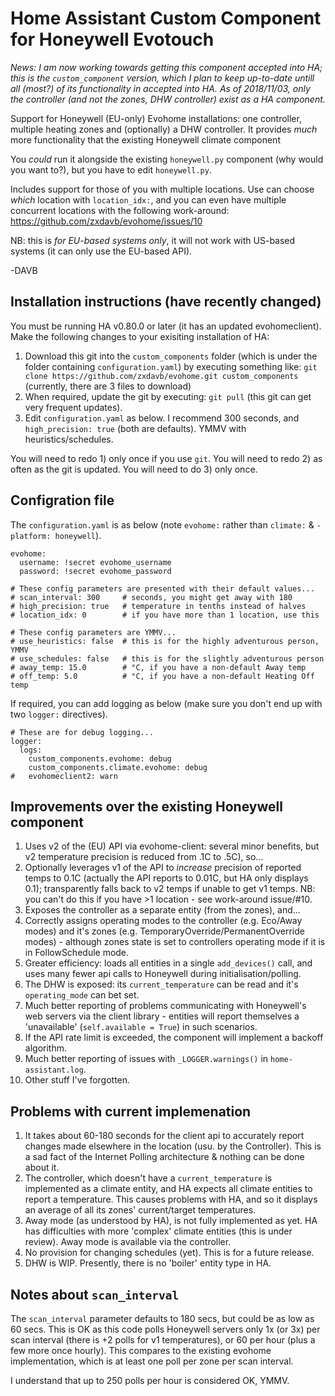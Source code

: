 # Home Assistant Custom Component for Honeywell Evotouch

_News: I am now working towards getting this component accepted into HA; this is the `custom_component` version, which I plan to keep up-to-date untill all (most?) of its functionality in accepted into HA. As of 2018/11/03, only the controller (and not the zones, DHW controller) exist as a HA component._

Support for Honeywell (EU-only) Evohome installations: one controller, multiple heating zones and (optionally) a DHW controller.  It provides _much_ more functionality that the existing Honeywell climate component 

You _could_ run it alongside the existing `honeywell.py` component (why would you want to?), but you have to edit `honeywell.py`.

Includes support for those of you with multiple locations.  Use can choose _which_ location with `location_idx:`, and you can even have multiple concurrent locations with the following work-around: https://github.com/zxdavb/evohome/issues/10

NB: this is _for EU-based systems only_, it will not work with US-based systems (it can only use the EU-based API).

-DAVB

## Installation instructions (have recently changed)

You must be running HA v0.80.0 or later (it has an updated evohomeclient).  Make the following changes to your exisiting installation of HA:
 1. Download this git into the `custom_components` folder (which is under the folder containing `configuration.yaml`) by executing something like: `git clone https://github.com/zxdavb/evohome.git custom_components` (currently, there are 3 files to download)
 2. When required, update the git by executing: `git pull` (this git can get very frequent updates).
 3. Edit `configuration.yaml` as below.  I recommend 300 seconds, and `high_precision: true` (both are defaults). YMMV with heuristics/schedules.
 
You will need to redo 1) only once if you use `git`.  You will need to redo 2) as often as the git is updated. You will need to do 3) only once.

## Configration file

The `configuration.yaml` is as below (note `evohome:` rather than `climate:` & `- platform: honeywell`).  
```
evohome:
  username: !secret evohome_username
  password: !secret evohome_password

# These config parameters are presented with their default values...
# scan_interval: 300     # seconds, you might get away with 180
# high_precision: true   # temperature in tenths instead of halves
# location_idx: 0        # if you have more than 1 location, use this

# These config parameters are YMMV...
# use_heuristics: false  # this is for the highly adventurous person, YMMV
# use_schedules: false   # this is for the slightly adventurous person
# away_temp: 15.0        # °C, if you have a non-default Away temp
# off_temp: 5.0          # °C, if you have a non-default Heating Off temp
```
If required, you can add logging as below (make sure you don't end up with two `logger:` directives).
```
# These are for debug logging...
logger:
  logs:
    custom_components.evohome: debug
    custom_components.climate.evohome: debug
#   evohomeclient2: warn
```

## Improvements over the existing Honeywell component

1. Uses v2 of the (EU) API via evohome-client: several minor benefits, but v2 temperature precision is reduced from .1C to .5C), so...
2. Optionally leverages v1 of the API to _increase_ precision of reported temps to 0.1C (actually the API reports to 0.01C, but HA only displays 0.1); transparently falls back to v2 temps if unable to get v1 temps. NB: you can't do this if you have >1 location - see work-around issue/#10.
3. Exposes the controller as a separate entity (from the zones), and...
4. Correctly assigns operating modes to the controller (e.g. Eco/Away modes) and it's zones (e.g. TemporaryOverride/PermanentOverride modes) - although zones state is set to controllers operating mode if it is in FollowSchedule mode.
5. Greater efficiency: loads all entities in a single `add_devices()` call, and uses many fewer api calls to Honeywell during initialisation/polling.
6. The DHW is exposed: its `current_temperature` can be read and it's `operating_mode` can bet set.
7. Much better reporting of problems communicating with Honeywell's web servers via the client library - entities will report themselves a 'unavailable' (`self.available = True`) in such scenarios.
8. If the API rate limit is exceeded, the component will implement a backoff algorithm.
9. Much better reporting of issues with `_LOGGER.warnings()` in `home-assistant.log`.
9. Other stuff I've forgotten.

## Problems with current implemenation

1. It takes about 60-180 seconds for the client api to accurately report changes made elsewhere in the location (usu. by the Controller).  This is a sad fact of the Internet Polling architecture & nothing can be done about it.
2. The controller, which doesn't have a `current_temperature` is implemented as a climate entity, and HA expects all climate entities to report a temperature.  This causes problems with HA, and so it displays an average of all its zones' current/target temperatures.
3. Away mode (as understood by HA), is not fully implemented as yet.  HA has difficulties with more 'complex' climate entities (this is under review). Away mode is available via the controller.
4. No provision for changing schedules (yet).  This is for a future release.
5. DHW is WIP.  Presently, there is no 'boiler' entity type in HA.

## Notes about `scan_interval`

The `scan_interval` parameter defaults to 180 secs, but could be as low as 60 secs.  This is OK as this code polls Honeywell servers only 1x (or 3x) per scan interval (there is +2 polls for v1 temperatures), or 60 per hour (plus a few more once hourly).  This compares to the existing evohome implementation, which is at least one poll per zone per scan interval.  

I understand that up to 250 polls per hour is considered OK, YMMV.

